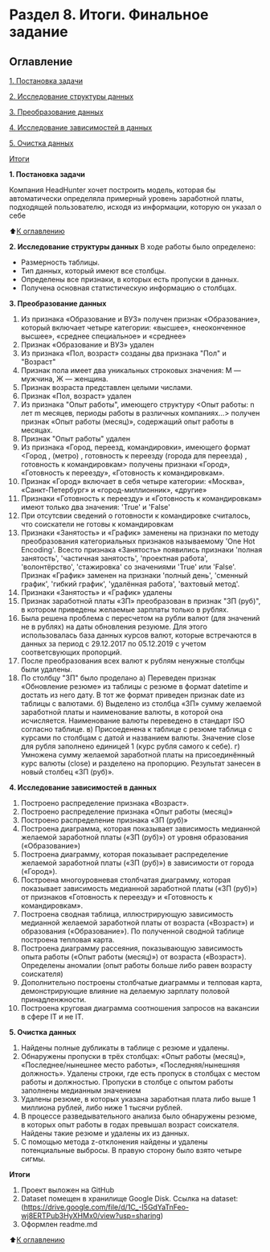 # Раздел 8. Итоги. Финальное задание

## Оглавление 
[1. Постановка задачи]()

[2. Исследование структуры данных]()

[3. Преобразование данных]()

[4. Исследование зависимостей в данных]()

[5. Очистка данных]()

[Итоги]()

**1. Постановка задачи**

Компания HeadHunter хочет построить модель, которая бы автоматически определяла примерный уровень заработной платы, подходящей пользователю, исходя из информации, которую он указал о себе

:arrow_up:[К оглавлению]()

**2. Исследование структуры данных**
В ходе работы было определено:
- Размерность таблицы.
- Тип данных, который имеют все столбцы.
- Определены все признаки, в которых есть пропуски в данных.
- Получена основная статистическую информацию о столбцах.

**3. Преобразование данных**
1. Из признака «Образование и ВУЗ» получен признак «Образование», который включает четыре категории: «высшее», «неоконченное высшее», «среднее специальное» и «среднее»
2. Признак «Образование и ВУЗ» удален
3. Из признака «Пол, возраст» созданы два признака "Пол" и "Возраст" 
4. Признак пола имеет два уникальных строковых значения: М — мужчина, Ж — женщина.
5. Признак возраста представлен целыми числами.
6. Признак «Пол, возраст» удален
7. Из признака "Опыт работы", имеющего структуру <Опыт работы: n лет m месяцев, периоды работы в различных компаниях…> получен признак «Опыт работы (месяц)», содержащий опыт работы в месяцах.
8. Признак "Опыт работы" удален
9. Из признака «Город, переезд, командировки», имеющего формат <Город , (метро) , готовность к переезду (города для переезда) , готовность к командировкам> получены признаки «Город», «Готовность к переезду», «Готовность к командировкам».
10. Признак «Город» включает в себя четыре категории: «Москва», «Санкт-Петербург» и «город-миллионник», «другие»
11. Признаки «Готовность к переезду» и «Готовность к командировкам» имеют только два значения: 'True' и 'False'
12. При отсутсвии сведений о готовности к командировке считалось, что соискатели не готовы к командировкам
13. Признаки «Занятость» и «График» заменены на признаки по методу преобразования категориальных признаков называемому 'One Hot Encoding'.
Всесто признака «Занятость» появились признаки 'полная занятость', 'частичная занятость', 'проектная работа', 'волонтёрство', 'стажировка' со значениями 'True' или 'False'. Признак «График» заменен на признаки 'полный день', 'сменный график', 'гибкий график', 'удалённая работа', 'вахтовый метод'. 
14. Признаки «Занятость» и «График» удалены
15. Признак заработной платы «ЗП» преобразован в признак "ЗП (руб)", в котором приведены желаемые зарплаты только в рублях.
16. Была решена проблема с пересчетом на рубли валют (для значений не в рублях) на даты обновления резуюме. Для этого использовалась база данных курсов валют, которые встречаются в данных за период с 29.12.2017 по 05.12.2019 с учетом соответсвующих пропорций. 
17. После преобразования всех валют к рублям ненужные столбцы были удалены.
18. По столбцу "ЗП" было проделано 
           а) Переведен признак «Обновление резюме» из таблицы с резюме в формат datetime и достать из него дату. В тот же формат приведен признак date из таблицы с валютами. 
           б) Выделено из столбца «ЗП» сумму желаемой заработной платы и наименование валюты, в которой она исчисляется. Наименование валюты переведено в стандарт ISO согласно таблице.
           в) Присоеденена к таблице с резюме таблица с курсами по столбцам с датой и названием валюты. Значение close для рубля заполнено единицей 1 (курс рубля самого к себе).
           г) Умножена сумму желаемой заработной платы на присоединённый курс валюты (close) и разделено на пропорцию.  Результат занесен в новый столбец «ЗП (руб)».

**4. Исследование зависимостей в данных** 
1. Построено распределение признака «Возраст». 
2. Построено распределение признака «Опыт работы (месяц)»
3. Построено распределение признака «ЗП (руб)»
4. Построена диаграмма, которая показывает зависимость медианной желаемой заработной платы («ЗП (руб)») от уровня образования («Образование»)
5. Построена диаграмму, которая показывает распределение желаемой заработной платы («ЗП (руб)») в зависимости от города («Город»). 
6. Построена многоуровневая столбчатая диаграмму, которая показывает зависимость медианной заработной платы («ЗП (руб)») от признаков «Готовность к переезду» и «Готовность к командировкам». 
7. Построена сводная таблица, иллюстрирующую зависимость медианной желаемой заработной платы от возраста («Возраст») и образования («Образование»). По полученной сводной таблице построена тепловая карта.
8. Построена диаграмму рассеяния, показывающую зависимость опыта работы («Опыт работы (месяц)») от возраста («Возраст»). Определены аномалии (опыт работы больше либо равен возрасту соискателя)
9. Дополнительно построены столбчатые диаграммы и телповая карта, демонстрирующие влияние на делаемую зарплату половой принадленжности. 
10. Построена круговая диаграмма соотношения запросов на вакансии в сфере IT и не IT.

**5. Очистка данных**
1. Найдены полные дубликаты в таблице с резюме и удалены.
2. Обнаружены пропуски в трёх столбцах: «Опыт работы (месяц)», «Последнее/нынешнее место работы», «Последняя/нынешняя должность». Удалены строки, где есть пропуск в столбцах с местом работы и должностью. Пропуски в столбце с опытом работы заполнены медианным значением
3. Удалены резюме, в которых указана заработная плата либо выше 1 миллиона рублей, либо ниже 1 тысячи рублей.
4. В процессе разведывательного анализа было обнаружены резюме, в которых опыт работы в годах превышал возраст соискателя. Найдены такие резюме и удалены их из данных.
5. С помощью метода z-отклонения найдены и удалены потенциальные выбросы. В правую сторону было взято четыре сигмы.

**Итоги** 
1. Проект выложен на GitHub
2. Dataset помещен в хранилище Google Disk. 
Ссылка на dataset: (https://drive.google.com/file/d/1C_-I5GdYaTnFeo-wj8ERTPub3HyXHMx0/view?usp=sharing) 
3. Оформлен readme.md 

:arrow_up:[К оглавлению]()

